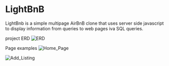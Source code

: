 # LightBnB
LightBnb is a simple multipage AirBnB clone that uses server side javascript to display information from queries to web pages iva SQL queries.

project ERD
![ERD](/Users/danielsoares/LightBnB/Images/ERD.png)

Page examples
![Home_Page](/Users/danielsoares/LightBnB/Images/Home.png)

![Add_Listing](/Users/danielsoares/LightBnB/Images/Listing.png)
